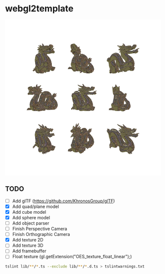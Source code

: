 # webgl2template

![alt tag](descarga.png)

## TODO
- [ ] Add glTF (https://github.com/KhronosGroup/glTF)
- [x] Add quad/plane model
- [x] Add cube model
- [x] Add sphere model
- [ ] Add object parser
- [ ] Finish Perspective Camera
- [ ] Finish Orthographic Camera
- [x] Add texture 2D
- [ ] Add texture 3D
- [ ] Add framebuffer
- [ ] Float texture (gl.getExtension("OES_texture_float_linear");)

```bash
tslint lib/**/*.ts --exclude lib/**/*.d.ts > tslintwarnings.txt
```